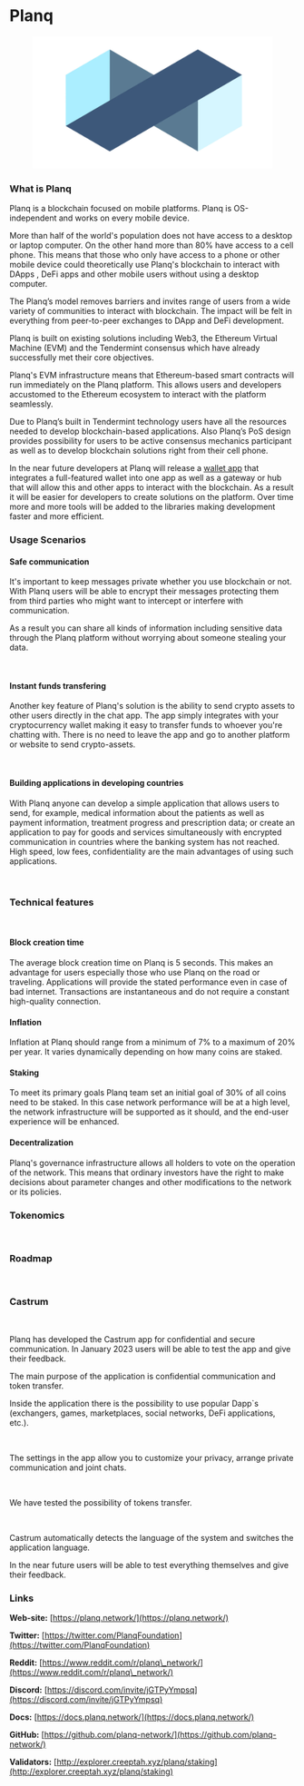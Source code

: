 # Planq

<figure><img src="../.gitbook/assets/image (1) (1).png" alt=""><figcaption></figcaption></figure>

### **What is Planq**

Planq is a blockchain focused on mobile platforms. Planq is OS-independent and works on every mobile device.

More than half of the world's population does not have access to a desktop or laptop computer. On the other hand more than 80% have access to a cell phone. This means that those who only have access to a phone or other mobile device could theoretically use Planq's blockchain to interact with DApps , DeFi apps and other mobile users without using a desktop computer.

The Planq’s model removes barriers and invites range of users from a wide variety of communities to interact with blockchain. The impact will be felt in everything from peer-to-peer exchanges to DApp and DeFi development.

Planq is built on existing solutions including Web3, the Ethereum Virtual Machine (EVM) and the Tendermint consensus which have already successfully met their core objectives.

Planq's EVM infrastructure means that Ethereum-based smart contracts will run immediately on the Planq platform. This allows users and developers accustomed to the Ethereum ecosystem to interact with the platform seamlessly.

Due to Planq’s built in Tendermint technology users have all the resources needed to develop blockchain-based applications. Also Planq’s PoS design provides possibility for users to be active consensus mechanics participant as well as to develop blockchain solutions right from their cell phone.

In the near future developers at Planq will release a [wallet app](https://play.google.com/store/apps/details?id=network.planq.castrum) that integrates a full-featured wallet into one app as well as a gateway or hub that will allow this and other apps to interact with the blockchain. As a result it will be easier for developers to create solutions on the platform. Over time more and more tools will be added to the libraries making development faster and more efficient.

### **Usage Scenarios** <a href="#daq5" id="daq5"></a>

#### **Safe communication** <a href="#euzz" id="euzz"></a>

It's important to keep messages private whether you use blockchain or not. With Planq users will be able to encrypt their messages protecting them from third parties who might want to intercept or interfere with communication.

As a result you can share all kinds of information including sensitive data through the Planq platform without worrying about someone stealing your data.

<figure><img src="https://img3.teletype.in/files/e3/35/e3354714-97be-4bf7-aef1-5784f3f332df.png" alt=""><figcaption></figcaption></figure>

#### **Instant funds transfering** <a href="#gaau" id="gaau"></a>

Another key feature of Planq's solution is the ability to send crypto assets to other users directly in the chat app. The app simply integrates with your cryptocurrency wallet making it easy to transfer funds to whoever you're chatting with. There is no need to leave the app and go to another platform or website to send crypto-assets.

<figure><img src="https://img3.teletype.in/files/21/6d/216d44e2-03f0-4ba3-b5f7-39181d495ea5.png" alt=""><figcaption></figcaption></figure>

#### **Building applications in developing countries** <a href="#9byn" id="9byn"></a>

With Planq anyone can develop a simple application that allows users to send, for example, medical information about the patients as well as payment information, treatment progress and prescription data; or create an application to pay for goods and services simultaneously with encrypted communication in countries where the banking system has not reached. High speed, low fees, confidentiality are the main advantages of using such applications.

<figure><img src="https://img1.teletype.in/files/47/12/47122cb7-8cc2-4421-a803-7afc473cd9c5.png" alt=""><figcaption></figcaption></figure>

### **Technical features** <a href="#zi84" id="zi84"></a>

<figure><img src="https://img1.teletype.in/files/80/83/8083978e-e950-4141-9a8c-7df29d3abd95.png" alt=""><figcaption></figcaption></figure>

#### Block creation time <a href="#dtqx" id="dtqx"></a>

The average block creation time on Planq is 5 seconds. This makes an advantage for users especially those who use Planq on the road or traveling. Applications will provide the stated performance even in case of bad internet. Transactions are instantaneous and do not require a constant high-quality connection.

#### **Inflation** <a href="#lxn4" id="lxn4"></a>

Inflation at Planq should range from a minimum of 7% to a maximum of 20% per year. It varies dynamically depending on how many coins are staked.

#### **Staking** <a href="#5zsw" id="5zsw"></a>

To meet its primary goals Planq team set an initial goal of 30% of all coins need to be staked. In this case network performance will be at a high level, the network infrastructure will be supported as it should, and the end-user experience will be enhanced.

#### **Decentralization** <a href="#0pv7" id="0pv7"></a>

Planq's governance infrastructure allows all holders to vote on the operation of the network. This means that ordinary investors have the right to make decisions about parameter changes and other modifications to the network or its policies.

### Tokenomics <a href="#5u1m" id="5u1m"></a>

<figure><img src="https://img2.teletype.in/files/58/19/5819998f-ef6c-4e0e-b28b-24123d6cbb1b.png" alt=""><figcaption></figcaption></figure>

### **Roadmap** <a href="#3ddt" id="3ddt"></a>

<figure><img src="https://img2.teletype.in/files/1b/af/1baf4ec3-8716-4de7-85f5-0b18486f9500.png" alt=""><figcaption></figcaption></figure>

### **Castrum** <a href="#szhn" id="szhn"></a>

<figure><img src="https://img3.teletype.in/files/e4/b2/e4b2e3e2-7d39-4e45-a132-09cfe238949d.png" alt=""><figcaption></figcaption></figure>

Planq has developed the Castrum app for confidential and secure communication. In January 2023 users will be able to test the app and give their feedback.

The main purpose of the application is confidential communication and token transfer.

Inside the application there is the possibility to use popular Dapp\`s (exchangers, games, marketplaces, social networks, DeFi applications, etc.).

<figure><img src="https://img3.teletype.in/files/e4/a0/e4a0d74b-16eb-4aec-94a7-fe835bb28c7d.png" alt=""><figcaption></figcaption></figure>

The settings in the app allow you to customize your privacy, arrange private communication and joint chats.

<figure><img src="https://img4.teletype.in/files/f8/7e/f87efe8d-37dc-4b8c-aac3-844d4f24ed7d.png" alt=""><figcaption></figcaption></figure>

We have tested the possibility of tokens transfer.

<figure><img src="https://img1.teletype.in/files/c0/d3/c0d368a4-7028-416e-98a9-d81d4ba9e86b.png" alt=""><figcaption></figcaption></figure>

Castrum automatically detects the language of the system and switches the application language.

In the near future users will be able to test everything themselves and give their feedback.

### Links <a href="#wk9x" id="wk9x"></a>

**Web-site:** [https://planq.network/](https://planq.network/)

**Twitter:** [https://twitter.com/PlanqFoundation](https://twitter.com/PlanqFoundation)

**Reddit:** [https://www.reddit.com/r/planq\_network/](https://www.reddit.com/r/planq\_network/)

**Discord:** [https://discord.com/invite/jGTPyYmpsq](https://discord.com/invite/jGTPyYmpsq)

**Docs:** [https://docs.planq.network/](https://docs.planq.network/)

**GitHub:** [https://github.com/planq-network/](https://github.com/planq-network/)

**Validators:** [http://explorer.creeptah.xyz/planq/staking](http://explorer.creeptah.xyz/planq/staking)
